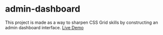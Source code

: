 # admin-dashboard

This project is made as a way to sharpen CSS Grid skills by constructing an admin dashboard interface. 
[Live Demo](https://looch8.github.io/admin-dashboard/)
